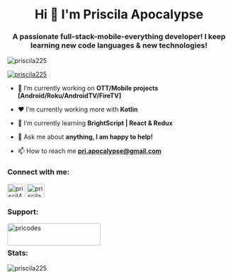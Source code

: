 <h1 align="center">Hi 👋 I'm Priscila Apocalypse</h1>
<h3 align="center">A passionate full-stack-mobile-everything developer! I keep learning new code languages & new technologies!</h3>

<p align="left"> <img src="https://komarev.com/ghpvc/?username=priscila225&label=Profile%20views&color=0e75b6&style=flat" alt="priscila225" /> </p>

<p align="left"> <a href="https://github.com/ryo-ma/github-profile-trophy"><img src="https://github-profile-trophy.vercel.app/?username=priscila225" alt="priscila225" /></a> </p>

- 🔭 I’m currently working on **OTT/Mobile projects [Android/Roku/AndroidTV/FireTV]**

- ❤️ I’m currently working more with **Kotlin**

- 🌱 I’m currently learning **BrightScript | React & Redux**

- 💬 Ask me about **anything, I am happy to help!**

- 📫 How to reach me **pri.apocalypse@gmail.com**

<h3 align="left">Connect with me:</h3>
<p align="left">
<a href="https://twitter.com/priscil4_" target="blank"><img align="center" src="https://raw.githubusercontent.com/rahuldkjain/github-profile-readme-generator/master/src/images/icons/Social/twitter.svg" alt="priscil4_" height="30" width="40" /></a>
<a href="https://linkedin.com/in/priscila-pereira-apocalypse" target="blank"><img align="center" src="https://raw.githubusercontent.com/rahuldkjain/github-profile-readme-generator/master/src/images/icons/Social/linked-in-alt.svg" alt="priscila-pereira-apocalypse" height="30" width="40" /></a>

<h3 align="left">Support:</h3>
<p><a href="https://www.buymeacoffee.com/pricodes"> <img align="left" src="https://cdn.buymeacoffee.com/buttons/v2/default-yellow.png" height="50" width="210" alt="pricodes" /></a></p><br><br>

<h3 align="left">Stats:</h3>

<p><img align="center" src="https://github-readme-streak-stats.herokuapp.com/?user=priscila225&" alt="priscila225" /></p>
